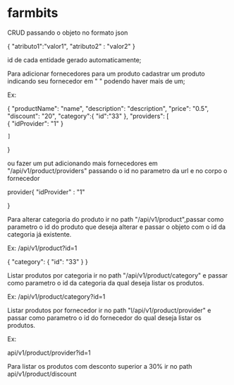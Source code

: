 # farmbits

CRUD passando o objeto no formato json 

{ "atributo1":"valor1",
  "atributo2" : "valor2"
}

id de cada entidade gerado automaticamente;


Para adicionar fornecedores para um produto cadastrar um produto indicando seu fornecedor em " " podendo haver mais de um;

Ex:

{    "productName": "name",
    "description": "description",
    "price": "0.5",
    "discount": "20",
    "category":{
        "id":"33"
    },
    "providers": [     
        {
            "idProvider": "1"
        }

    ]
}


ou fazer um put adicionando mais fornecedores em  "/api/v1/product/providers" passando o id no parametro da url e no corpo o fornecedor

provider{
 "idProvider" : "1"

}



Para alterar categoria do produto ir no path "/api/v1/product",passar como parametro o id do produto que deseja alterar
e passar o objeto com o id da categoria já existente. 

Ex: /api/v1/product?id=1

{
    "category": {
        "id": "33"
    }
}


Listar produtos por categoria ir no path "/api/v1/product/category" e passar como parametro o id da categoria da qual deseja listar os produtos.

Ex:
/api/v1/product/category?id=1

Listar produtos por fornecedor ir no path "l/api/v1/product/provider" e passar como parametro o id do fornecedor do qual
deseja listar os produtos. 

Ex:

api/v1/product/provider?id=1

Para listar os produtos com desconto superior a 30% ir no path api/v1/product/discount
